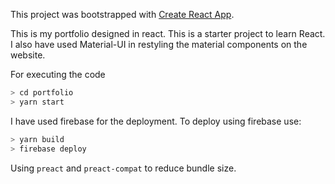This project was bootstrapped with [Create React App](https://github.com/facebookincubator/create-react-app).

This is my portfolio designed in react. This is a starter project to learn React. I also have used Material-UI in
restyling the material components on the website.

For executing the code

```sh
> cd portfolio
> yarn start
```

I have used firebase for the deployment. To deploy using firebase use:

```sh
> yarn build
> firebase deploy
```

Using `preact` and `preact-compat` to reduce bundle size.
